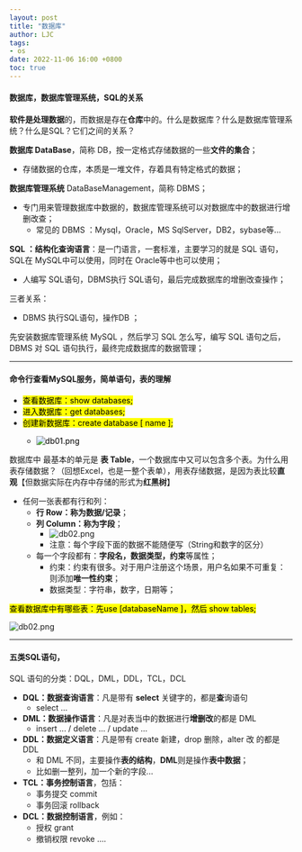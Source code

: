 ```yaml
---
layout: post
title: "数据库"
author: LJC
tags:
- os
date: 2022-11-06 16:00 +0800
toc: true
---
```


#### 数据库，数据库管理系统，SQL的关系

**软件是处理数据**的，而数据是存在**仓库**中的。什么是数据库？什么是数据库管理系统？什么是SQL？它们之间的关系？

**数据库 DataBase**，简称 DB，按一定格式存储数据的一些**文件的集合**；
- 存储数据的仓库，本质是一堆文件，存着具有特定格式的数据；

**数据库管理系统** DataBaseManagement，简称 DBMS；
- 专门用来管理数据库中数据的，数据库管理系统可以对数据库中的数据进行增删改查；
    - 常见的 DBMS ：Mysql，Oracle，MS SqlServer，DB2，sybase等...

**SQL ：结构化查询语言**：是一门语言，一套标准，主要学习的就是 SQL 语句，SQL在 MySQL中可以使用，同时在 Oracle等中也可以使用；
- 人编写 SQL语句，DBMS执行 SQL语句，最后完成数据库的增删改查操作；

三者关系：
- DBMS  执行SQL语句，操作DB ；

先安装数据库管理系统 MySQL ，然后学习 SQL 怎么写，编写 SQL 语句之后，DBMS 对 SQL 语句执行，最终完成数据库的数据管理；

--------------------

#### 命令行查看MySQL服务，简单语句，表的理解

- <mark>查看数据库：show databases;
- <mark>进入数据库：get databases;
- <mark>创建新数据库：create database [ name ];
    - ![db01.png](/images/os/db01.png "1")

数据库中 最基本的单元是 **表 Table**，一个数据库中又可以包含多个表。为什么用表存储数据？（回想Excel，也是一整个表单），用表存储数据，是因为表比较**直观**【但数据实际在内存中存储的形式为**红黑树**】
- 任何一张表都有行和列：
    - **行 Row：称为数据/记录**；
    - **列 Column：称为字段**；
        - ![db02.png](/images/os/db02.png "1")
        - 注意：每个字段下面的数据不能随便写（String和数字的区分）
    - 每一个字段都有：**字段名，数据类型，约束**等属性；
        - 约束：约束有很多。对于用户注册这个场景，用户名如果不可重复：则添加**唯一性约束**；
        - 数据类型：字符串，数字，日期等；

<mark>查看数据库中有哪些表：先use [databaseName ]，然后 show tables; </mark>

![db02.png](/images/os/db02.png "1")

---------------

#### 五类SQL语句，

SQL 语句的分类：DQL，DML，DDL，TCL，DCL

- **DQL：数据查询语言**：凡是带有 **select** 关键字的，都是**查**询语句
    - select ... 
- **DML：数据操作语言**：凡是对表当中的数据进行**增删改**的都是 DML
    - insert ... / delete ... / update ...
- **DDL：数据定义语言**：凡是带有 create 新建，drop 删除，alter 改 的都是 DDL
    - 和 DML 不同，主要操作**表的结构**，**DML**则是操作**表中数据**；
    - 比如删一整列，加一个新的字段...
- **TCL：事务控制语言**，包括：
    - 事务提交 commit
    - 事务回滚 rollback
- **DCL：数据控制语言**，例如：
    - 授权 grant
    - 撤销权限 revoke ....

<br/>



